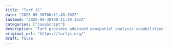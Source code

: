 ```yaml
---
title: "Turf JS"
date: "2025-09-30T00:11:40.382Z"
lastmod: "2025-09-30T00:11:40.382Z"
categories: ["JavaScript"]
description: "Turf provides advanced geospatial analysis capabilities for browsers and Node.js"
original_url: "https://turfjs.org/"
draft: false
---
```

